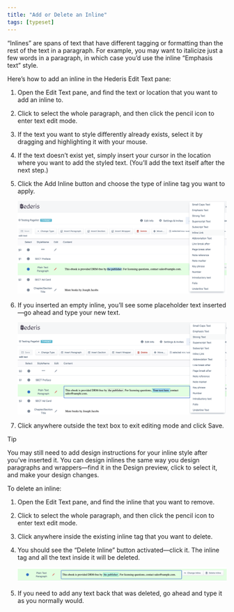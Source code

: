 ```yaml
---
title: "Add or Delete an Inline"
tags: [typeset]
---
```

 
<html><body><section data-type="chapter" class="hsecchapter" data-hederis-type="hsecchapter" id="add-an-inline" data-pi-attrs="id: add-an-inline; data-tags: typeset;" role="doc-chapter" data-tags="typeset" data-author-name=" " data-book-title=" " title="Add or Delete an Inline"><p class="hblkp" data-hederis-type="hblkp" id="pBEBUnPwu">&#8220;Inlines&#8221; are spans of text that have different tagging or formatting than the rest of the text in a paragraph. For example, you may want to italicize just a few words in a paragraph, in which case you&#8217;d use the inline &#8220;Emphasis text&#8221; style.</p><p class="hblkp" data-hederis-type="hblkp" id="p3SbOvTLp">Here&#8217;s how to add an inline in the Hederis Edit Text pane:</p><ol class="hwprnumlist" data-hederis-type="hwprnumlist" id="p70PnOuiT"><li class="hblkoli" data-hederis-type="hblkoli" id="liP5NMC5ju"><p class="hblkoli" data-hederis-type="hblklip" id="p6Vz9KalS">Open the Edit Text pane, and find the text or location that you want to add an inline to.</p></li><li class="hblkoli" data-hederis-type="hblkoli" id="li8Zvnvdql"><p class="hblkoli" data-hederis-type="hblklip" id="p37ng2vsd">Click to select the whole paragraph, and then click the pencil icon to enter text edit mode.</p></li><li class="hblkoli" data-hederis-type="hblkoli" id="li1OfAMwWZ"><p class="hblkoli" data-hederis-type="hblklip" id="pKcFuxXpr">If the text you want to style differently already exists, select it by dragging and highlighting it with your mouse. </p></li><li class="hblkoli" data-hederis-type="hblkoli" id="liLauW8UQz"><p class="hblkoli" data-hederis-type="hblklip" id="pBRqDZ1Ie">If the text doesn&#8217;t exist yet, simply insert your cursor in the location where you want to add the styled text. (You&#8217;ll add the text itself after the next step.)</p></li><li class="hblkoli" data-hederis-type="hblkoli" id="lifkmaJOUk"><p class="hblkoli" data-hederis-type="hblklip" id="pv2mLYlUH">Click the Add Inline button and choose the type of inline tag you want to apply.</p><img data-hederis-type="hblkimg" class="hblkimg" id="pT65ZSwwC" src="/images/insertinline1.png" data-img-src="/images/insertinline1.png"/></li><li class="hblkoli" data-hederis-type="hblkoli" id="liUGZgH2N2"><p class="hblkoli" data-hederis-type="hblklip" id="pkSbxIUwu">If you inserted an empty inline, you&#8217;ll see some placeholder text inserted&#8212;go ahead and type your new text.</p><img data-hederis-type="hblkimg" class="hblkimg" id="pYpWmG7XE" src="/images/insertinline2.png" data-img-src="/images/insertinline2.png"/></li><li class="hblkoli" data-hederis-type="hblkoli" id="lie4zh65PU"><p class="hblkoli" data-hederis-type="hblklip" id="p84lMfHEk">Click anywhere outside the text box to exit editing mode and click Save.</p></li></ol><aside class="hwprbox box" data-hederis-type="hwprbox" id="pbHtK8lxt" data-type="sidebar"><p class="hblktype" data-hederis-type="hblktype" id="pDALNcShC">Tip</p><p class="hblkp" data-hederis-type="hblkp" id="pXAynj0EX">You may still need to add design instructions for your inline style after you&#8217;ve inserted it. You can design inlines the same way you design paragraphs and wrappers&#8212;find it in the Design preview, click to select it, and make your design changes.</p></aside><p class="hblkp" data-hederis-type="hblkp" id="pNqgA6XfE">To delete an inline:</p><ol class="hwprnumlist" data-hederis-type="hwprnumlist" id="pr2eyxwY9"><li class="hblkoli" data-hederis-type="hblkoli" id="li2NqPFMoZ"><p class="hblkoli" data-hederis-type="hblklip" id="pjjYDfukI">Open the Edit Text pane, and find the inline that you want to remove.</p></li><li class="hblkoli" data-hederis-type="hblkoli" id="lip0EV6G9K"><p class="hblkoli" data-hederis-type="hblklip" id="pUmzHTW1K">Click to select the whole paragraph, and then click the pencil icon to enter text edit mode.</p></li><li class="hblkoli" data-hederis-type="hblkoli" id="li3habYGeE"><p class="hblkoli" data-hederis-type="hblklip" id="pbRADYNo9">Click anywhere inside the existing inline tag that you want to delete. </p></li><li class="hblkoli" data-hederis-type="hblkoli" id="lis4t9GBby"><p class="hblkoli" data-hederis-type="hblklip" id="pjaxgpMRU">You should see the &#8220;Delete Inline&#8221; button activated&#8212;click it. The inline tag and all the text inside it will be deleted.</p><img data-hederis-type="hblkimg" class="hblkimg" id="pdxcpuXxD" src="/images/insertinline3.png" data-img-src="/images/insertinline3.png"/></li><li class="hblkoli" data-hederis-type="hblkoli" id="lidqKLMFzz"><p class="hblkoli" data-hederis-type="hblklip" id="pTN9TRJ56">If you need to add any text back that was deleted, go ahead and type it as you normally would.</p></li></ol></section></body></html>
